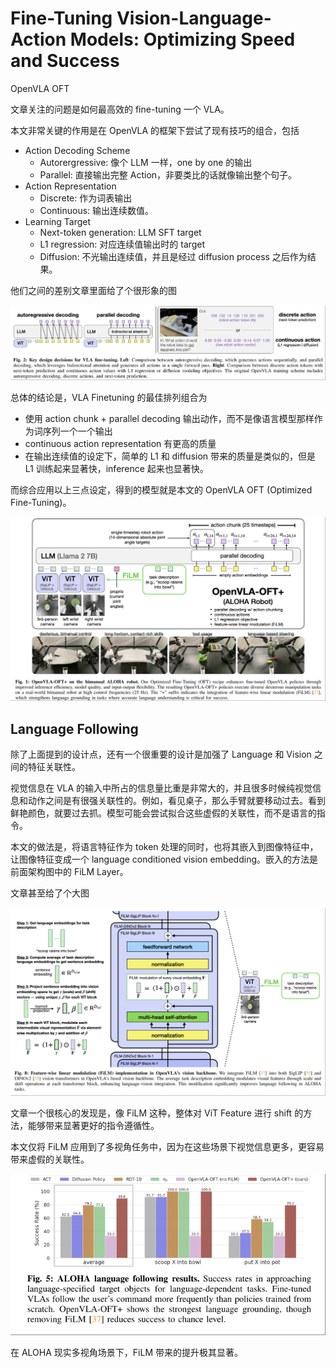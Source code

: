 # Fine-Tuning Vision-Language-Action Models: Optimizing Speed and Success

OpenVLA OFT

文章关注的问题是如何最高效的 fine-tuning 一个 VLA。

本文非常关键的作用是在 OpenVLA 的框架下尝试了现有技巧的组合，包括

- Action Decoding Scheme
    - Autorergressive: 像个 LLM 一样，one by one 的输出
    - Parallel: 直接输出完整 Action，非要类比的话就像输出整个句子。
- Action Representation
    - Discrete: 作为词表输出
    - Continuous: 输出连续数值。
- Learning Target
    - Next-token generation: LLM SFT target
    - L1 regression: 对应连续值输出时的 target
    - Diffusion: 不光输出连续值，并且是经过 diffusion process 之后作为结果。

他们之间的差别文章里面给了个很形象的图

![OpenVLAOFT2](../imgs/OpenVLAOFT2.png)

总体的结论是，VLA Finetuning 的最佳排列组合为

- 使用 action chunk + parallel decoding 输出动作，而不是像语言模型那样作为词序列一个一个输出
- continuous action representation 有更高的质量
- 在输出连续值的设定下，简单的 L1 和 diffusion 带来的质量是类似的，但是 L1 训练起来显著快，inference 起来也显著快。

而综合应用以上三点设定，得到的模型就是本文的 OpenVLA OFT (Optimized Fine-Tuning)。

![OpenVLAOFT](../imgs/OpenVLAOFT.png)

## Language Following

除了上面提到的设计点，还有一个很重要的设计是加强了 Language 和 Vision 之间的特征关联性。

视觉信息在 VLA 的输入中所占的信息量比重是非常大的，并且很多时候纯视觉信息和动作之间是有很强关联性的。例如，看见桌子，那么手臂就要移动过去。看到鲜艳颜色，就要过去抓。模型可能会尝试拟合这些虚假的关联性，而不是语言的指令。

本文的做法是，将语言特征作为 token 处理的同时，也将其嵌入到图像特征中，让图像特征变成一个 language conditioned vision embedding。嵌入的方法是前面架构图中的 FiLM Layer。

文章甚至给了个大图

![OpenVLAOFT3](../imgs/OpenVLAOFT3.png)

文章一个很核心的发现是，像 FiLM 这种，整体对 ViT Feature 进行 shift 的方法，能够带来显著更好的指令遵循性。

本文仅将 FiLM 应用到了多视角任务中，因为在这些场景下视觉信息更多，更容易带来虚假的关联性。

![OpenVLAOFT4](../imgs/OpenVLAOFT4.png)

在 ALOHA 现实多视角场景下，FiLM 带来的提升极其显著。

